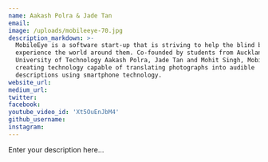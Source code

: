 ```yaml
---
name: Aakash Polra & Jade Tan
email:
image: /uploads/mobileeye-70.jpg
description_markdown: >-
  MobileEye is a software start-up that is striving to help the blind better
  experience the world around them. Co-founded by students from Auckland
  University of Technology Aakash Polra, Jade Tan and Mohit Singh, MobileEye is
  creating technology capable of translating photographs into audible
  descriptions using smartphone technology.
website_url:
medium_url:
twitter:
facebook:
youtube_video_id: 'Xt5OuEnJbM4'
github_username:
instagram:
---
```


Enter your description here...
